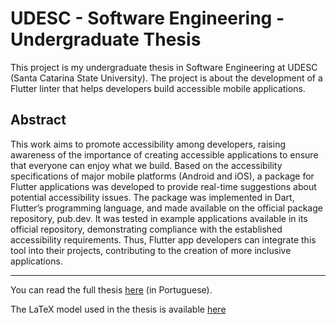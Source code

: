 # UDESC - Software Engineering - Undergraduate Thesis

This project is my undergraduate thesis in Software Engineering at UDESC (Santa Catarina State University). The project is about the development of a Flutter linter that helps developers build accessible mobile applications.

## Abstract

This work aims to promote accessibility among developers, raising awareness of the importance
of creating accessible applications to ensure that everyone can enjoy what we build. Based on the
accessibility specifications of major mobile platforms (Android and iOS), a package for Flutter
applications was developed to provide real-time suggestions about potential accessibility issues.
The package was implemented in Dart, Flutter’s programming language, and made available on
the official package repository, pub.dev. It was tested in example applications available in its
official repository, demonstrating compliance with the established accessibility requirements.
Thus, Flutter app developers can integrate this tool into their projects, contributing to the creation
of more inclusive applications.

---

You can read the full thesis [here](./Trabalho%20de%20Conclusão%20de%20Curso.pdf) (in Portuguese).

The LaTeX model used in the thesis is available [here](https://www.udesc.br/bu/manuais/modelo)
